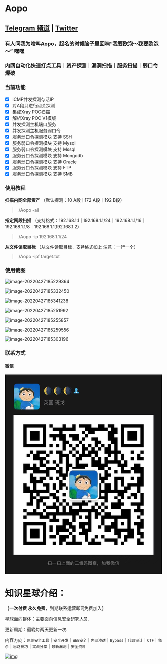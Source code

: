# Aopo

## [Telegram 频道](https://t.me/+zMfQF-k20ZE0NTdl) | [Twitter](https://twitter.com/ExpLangcn)

### 有人问我为啥叫Aopo，起名的时候脑子里回响“我要欧泡～我要欧泡～” 嘿嘿

### 内网自动化快速打点工具｜资产探测｜漏洞扫描｜服务扫描｜弱口令爆破

### 当前功能

- [x] ICMP并发探测存活IP
- [x] 对A段只进行网关探测
- [x] 集成Xray POC扫描
- [x] 解析Xray POC V1模版
- [x] 并发探测主机端口服务
- [x] 并发探测主机服务弱口令
- [x] 服务弱口令探测模块 支持 SSH
- [x] 服务弱口令探测模块 支持 Mysql
- [x] 服务弱口令探测模块 支持 Mssql
- [x] 服务弱口令探测模块 支持 Mongodb
- [x] 服务弱口令探测模块 支持 Oracle
- [x] 服务弱口令探测模块 支持 FTP
- [x] 服务弱口令探测模块 支持 SMB

### 使用教程

**扫描内网全部资产** （默认探测：10 A段｜172 A段｜192 B段）

> ./Aopo -all

**指定网段扫描** （支持格式：192.168.1.1｜192.168.1.1/24｜192.168.1.1/16｜192.168.1.1/8｜192.168.1.1,192.168.1.2）

> ./Aopo -ip 192.168.1.1/24

**从文件读取目标** （从文件读取目标，支持格式如上 注意：一行一个）

> ./Aopo -ipf target.txt

### 使用截图

![image-20220427185229364](https://tva1.sinaimg.cn/large/e6c9d24egy1h1oh61jojdj217m0u00ya.jpg)

![image-20220427185332450](https://tva1.sinaimg.cn/large/e6c9d24egy1h1oh74w37dj21dq0u0wl1.jpg)

![image-20220427185341238](https://tva1.sinaimg.cn/large/e6c9d24egy1h1oh7b9lb6j215k0u0tfj.jpg)

![image-20220427185251992](https://tva1.sinaimg.cn/large/e6c9d24egy1h1oh6f0j89j210g0u0tdh.jpg)

![image-20220427185255857](https://tva1.sinaimg.cn/large/e6c9d24egy1h1oh6hyfutj21d20poq8a.jpg)

![image-20220427185259556](https://tva1.sinaimg.cn/large/e6c9d24egy1h1oh6k3f0vj20ki0ti0vb.jpg)

![image-20220427185303196](https://tva1.sinaimg.cn/large/e6c9d24egy1h1oh6mlxlyj20u017bwld.jpg)

### 联系方式

#### 微信

![img](https://github.com/ExpLangcn/FuYao/raw/master/img/WechatIMG408.jpeg)

# 知识星球介绍：

【**一次付费 永久免费**，到期联系运营即可免费加入】

星球面向群体：主要面向信息安全研究人员.

更新周期：最晚每两天更新一次.

内容方向：`原创安全工具`｜`安全开发`｜`WEB安全`｜`内网渗透`｜`Bypass`｜`代码审计`｜`CTF`｜`免杀`｜`思路技巧`｜`实战分享`｜`最新漏洞`｜`安全资讯`

[![img](https://camo.githubusercontent.com/19d5b75f5f041159fc3031b157f55872532b7a4f24d79a23fbb254c2877dd6fd/68747470733a2f2f6d6d62697a2e717069632e636e2f6d6d62697a5f6a70672f3977566b37505357496a4a517a4c79524e6844757877506f764c4b7a593878714f71415a6e696356357564395862696338386b657259643349797135307772326b4553756652595952396239565043674463313063644c512f3634303f77785f666d743d6a70656726777866726f6d3d352677785f6c617a793d312677785f636f3d31)](https://camo.githubusercontent.com/19d5b75f5f041159fc3031b157f55872532b7a4f24d79a23fbb254c2877dd6fd/68747470733a2f2f6d6d62697a2e717069632e636e2f6d6d62697a5f6a70672f3977566b37505357496a4a517a4c79524e6844757877506f764c4b7a593878714f71415a6e696356357564395862696338386b657259643349797135307772326b4553756652595952396239565043674463313063644c512f3634303f77785f666d743d6a70656726777866726f6d3d352677785f6c617a793d312677785f636f3d31)
